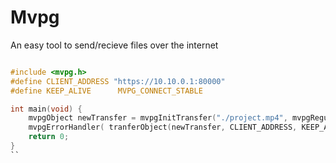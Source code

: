 # Mvpg
An easy tool to send/recieve files over the internet

```C

#include <mvpg.h>
#define CLIENT_ADDRESS "https://10.10.0.1:80000"
#define KEEP_ALIVE      MVPG_CONNECT_STABLE

int main(void) {
    mvpgObject newTransfer = mvpgInitTransfer("./project.mp4", mvpgRegular);
    mvpgErrorHandler( tranferObject(newTransfer, CLIENT_ADDRESS, KEEP_ALIVE), "failed to initiate transfer");
    return 0;
}
``
